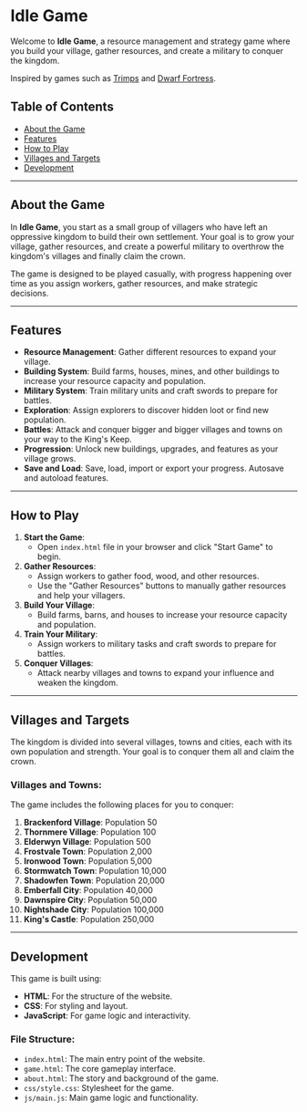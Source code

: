 # Idle Game

Welcome to **Idle Game**, a resource management and strategy game where you build your village, gather resources, and create a military to conquer the kingdom.

Inspired by games such as [Trimps](https://trimps.github.io/) and [Dwarf Fortress](https://www.bay12games.com/dwarves/).

## Table of Contents
- [About the Game](#about-the-game)
- [Features](#features)
- [How to Play](#how-to-play)
- [Villages and Targets](#villages-and-targets)
- [Development](#development)

---

## About the Game
In **Idle Game**, you start as a small group of villagers who have left an oppressive kingdom to build their own settlement. Your goal is to grow your village, gather resources, and create a powerful military to overthrow the kingdom's villages and finally claim the crown.

The game is designed to be played casually, with progress happening over time as you assign workers, gather resources, and make strategic decisions.

---

## Features
- **Resource Management**: Gather different resources to expand your village.
- **Building System**: Build farms, houses, mines, and other buildings to increase your resource capacity and population.
- **Military System**: Train military units and craft swords to prepare for battles.
- **Exploration**: Assign explorers to discover hidden loot or find new population.
- **Battles**: Attack and conquer bigger and bigger villages and towns on your way to the King's Keep.
- **Progression**: Unlock new buildings, upgrades, and features as your village grows.
- **Save and Load**: Save, load, import or export your progress. Autosave and autoload features.

---

## How to Play
1. **Start the Game**:
   - Open `index.html` file in your browser and click "Start Game" to begin.
2. **Gather Resources**:
   - Assign workers to gather food, wood, and other resources.
   - Use the "Gather Resources" buttons to manually gather resources and help your villagers.
3. **Build Your Village**:
   - Build farms, barns, and houses to increase your resource capacity and population.
4. **Train Your Military**:
   - Assign workers to military tasks and craft swords to prepare for battles.
5. **Conquer Villages**:
   - Attack nearby villages and towns to expand your influence and weaken the kingdom.

---

## Villages and Targets
The kingdom is divided into several villages, towns and cities, each with its own population and strength. Your goal is to conquer them all and claim the crown.

### Villages and Towns:
The game includes the following places for you to conquer:

1. **Brackenford Village**: Population 50
2. **Thornmere Village**: Population 100
3. **Elderwyn Village**: Population 500
4. **Frostvale Town**: Population 2,000
5. **Ironwood Town**: Population 5,000
6. **Stormwatch Town**: Population 10,000
7. **Shadowfen Town**: Population 20,000
8. **Emberfall City**: Population 40,000
9. **Dawnspire City**: Population 50,000
10. **Nightshade City**: Population 100,000
11. **King's Castle**: Population 250,000

---

## Development
This game is built using:
- **HTML**: For the structure of the website.
- **CSS**: For styling and layout.
- **JavaScript**: For game logic and interactivity.

### File Structure:
- `index.html`: The main entry point of the website.
- `game.html`: The core gameplay interface.
- `about.html`: The story and background of the game.
- `css/style.css`: Stylesheet for the game.
- `js/main.js`: Main game logic and functionality.

